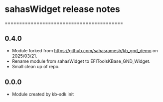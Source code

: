 # sahasWidget release notes
=========================================

0.4.0
-----
* Module forked from https://github.com/sahasramesh/kb_gnd_demo on 2025/03/21. 
* Rename module from sahasWidget to EFIToolsKBase_GND_Widget. 
* Small clean up of repo.

0.0.0
-----
* Module created by kb-sdk init
